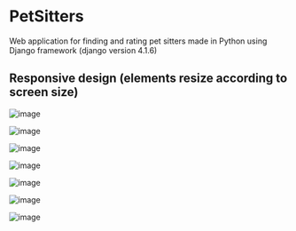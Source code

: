 # PetSitters
Web application for finding and rating pet sitters made in Python using Django framework
(django version 4.1.6)
## Responsive design (elements resize according to screen size)
![image](https://github.com/harijoel/PetSitters/assets/38334911/760ea49b-8858-4d82-8b52-a6d897ee90e7)

![image](https://github.com/harijoel/PetSitters/assets/38334911/704c3e38-fc62-4630-ac58-fcee91278e67)

![image](https://github.com/harijoel/PetSitters/assets/38334911/eb3cff87-c878-4f2e-b3ad-8e108bc81c48)

![image](https://github.com/harijoel/PetSitters/assets/38334911/3382c583-3596-4aad-be52-db20172b5568)

![image](https://github.com/harijoel/PetSitters/assets/38334911/0ce54a22-8ec9-4e8c-9ea4-bfef6414c2bb)

![image](https://github.com/harijoel/PetSitters/assets/38334911/5c55efaf-6de6-471e-8d26-12065034471e)

![image](https://github.com/harijoel/PetSitters/assets/38334911/44f27b35-8a76-4d1d-8363-fe5099550f9a)
